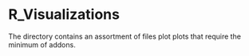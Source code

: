 # R_Visualizations
The directory contains an assortment of files plot plots that require the minimum of addons.
